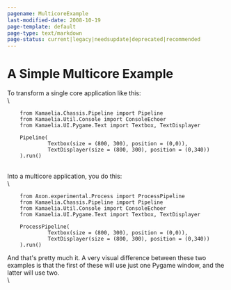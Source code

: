 ```yaml
---
pagename: MulticoreExample
last-modified-date: 2008-10-19
page-template: default
page-type: text/markdown
page-status: current|legacy|needsupdate|deprecated|recommended
---
```

A Simple Multicore Example
==========================

To transform a single core application like this:\
\

        from Kamaelia.Chassis.Pipeline import Pipeline
        from Kamaelia.Util.Console import ConsoleEchoer
        from Kamaelia.UI.Pygame.Text import Textbox, TextDisplayer

        Pipeline(
                 Textbox(size = (800, 300), position = (0,0)),
                 TextDisplayer(size = (800, 300), position = (0,340))
        ).run()

\
Into a multicore application, you do this:\
\

        from Axon.experimental.Process import ProcessPipeline
        from Kamaelia.Chassis.Pipeline import Pipeline
        from Kamaelia.Util.Console import ConsoleEchoer
        from Kamaelia.UI.Pygame.Text import Textbox, TextDisplayer

        ProcessPipeline(
                 Textbox(size = (800, 300), position = (0,0)),
                 TextDisplayer(size = (800, 300), position = (0,340))
        ).run()

And that\'s pretty much it. A very visual difference between these two
examples is that the first of these will use just one Pygame window, and
the latter will use two.\
\
